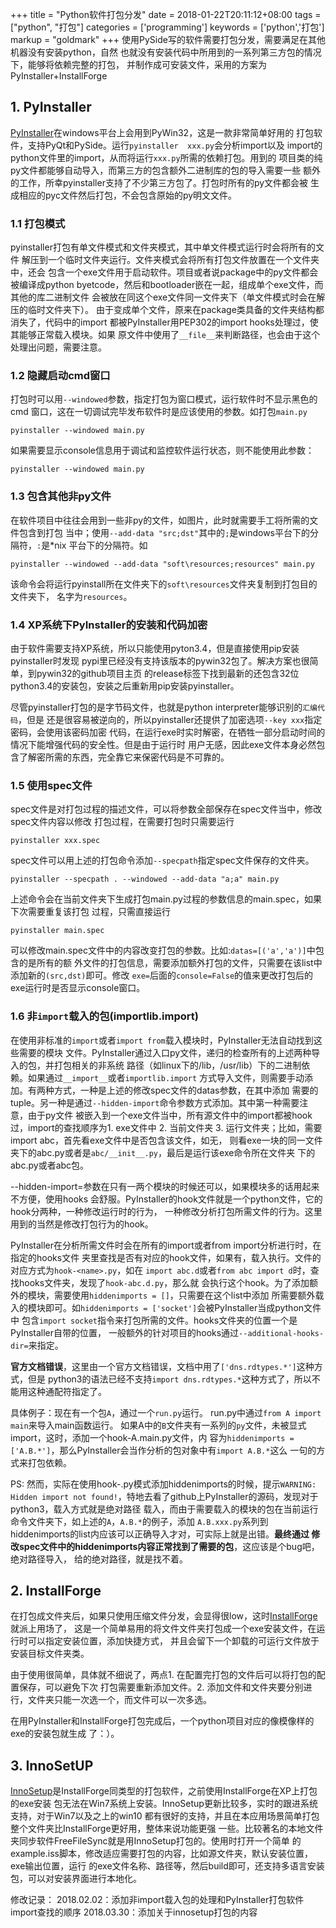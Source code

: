 +++
title = "Python软件打包分发"
date = 2018-01-22T20:11:12+08:00
tags = ["python", "打包"]
categories = ['programming']
keywords = ['python','打包']
markup = "goldmark"
+++
使用PySide写的软件需要打包分发，需要满足在其他机器没有安装python，自然
也就没有安装代码中所用到的一系列第三方包的情况下，能够将依赖完整的打包，
并制作成可安装文件，采用的方案为PyInstaller+InstallForge
<!--more-->
## 1. PyInstaller
[PyInstaller][1]在windows平台上会用到PyWin32，这是一款非常简单好用的
打包软件，支持PyQt和PySide。运行`pyinstaller  xxx.py`会分析import以及
import的python文件里的import，从而将运行`xxx.py`所需的依赖打包。用到的
项目类的纯py文件都能够自动导入，而第三方的包含额外二进制库的包的导入需要一些
额外的工作，所幸pyinstaller支持了不少第三方包了。打包时所有的py文件都会被
生成相应的pyc文件然后打包，不会包含原始的py明文文件。

### 1.1 打包模式
pyinstaller打包有单文件模式和文件夹模式，其中单文件模式运行时会将所有的文件
解压到一个临时文件夹运行。文件夹模式会将所有打包文件放置在一个文件夹中，还会
包含一个exe文件用于启动软件。项目或者说package中的py文件都会被编译成python
byetcode，然后和bootloader嵌在一起，组成单个exe文件，而其他的库二进制文件
会被放在同这个exe文件同一文件夹下（单文件模式时会在解压的临时文件夹下）。
由于变成单个文件，原来在package类具备的文件夹结构都消失了，代码中的import
都被PyInstaller用PEP302的import hooks处理过，使其能够正常载入模块。如果
原文件中使用了`__file__`来判断路径，也会由于这个处理出问题，需要注意。

### 1.2 隐藏启动cmd窗口
打包时可以用`--windowed`参数，指定打包为窗口模式，运行软件时不显示黑色的cmd
窗口，这在一切调试完毕发布软件时是应该使用的参数。如打包`main.py`

    pyinstaller --windowed main.py

如果需要显示console信息用于调试和监控软件运行状态，则不能使用此参数：

    pyinstaller --windowed main.py

### 1.3 包含其他非py文件
在软件项目中往往会用到一些非py的文件，如图片，此时就需要手工将所需的文件包含到打包
当中；使用`--add-data "src;dst"`其中的`;`是windows平台下的分隔符，`:`是*nix
平台下的分隔符。如

    pyinstaller --windowed --add-data "soft\resources;resources" main.py

该命令会将运行pyinstall所在文件夹下的`soft\resources`文件夹复制到打包目的文件夹下，
名字为`resources`。

### 1.4 XP系统下PyInstaller的安装和代码加密
由于软件需要支持XP系统，所以只能使用pyton3.4，但是直接使用pip安装pyinstaller时发现
pypi里已经没有支持该版本的pywin32包了。解决方案也很简单，到pywin32的github项目主页
的release标签下找到最新的还包含32位python3.4的安装包，安装之后重新用pip安装pyinstaller。

尽管pyinstaller打包的是字节码文件，也就是python interpreter能够识别的`汇编代码`，但是
还是很容易被逆向的，所以pyinstaller还提供了加密选项`--key xxx`指定密码，会使用该密码加密
代码，在运行exe时实时解密，在牺牲一部分启动时间的情况下能增强代码的安全性。但是由于运行时
用户无感，因此exe文件本身必然包含了解密所需的东西，完全靠它来保密代码是不可靠的。

### 1.5 使用spec文件
spec文件是对打包过程的描述文件，可以将参数全部保存在spec文件当中，修改spec文件内容以修改
打包过程，在需要打包时只需要运行

    pyinstaller xxx.spec

spec文件可以用上述的打包命令添加`--specpath`指定spec文件保存的文件夹。

    pyinstaller --specpath . --windowed --add-data "a;a" main.py
上述命令会在当前文件夹下生成打包main.py过程的参数信息的main.spec，如果下次需要重复该打包
过程，只需直接运行

    pyinstaller main.spec
可以修改main.spec文件中的内容改变打包的参数。比如:`datas=[('a','a')]`中包含的是所有的额
外文件的打包信息，需要添加额外打包的文件，只需要在该list中添加新的`(src,dst)`即可。修改
`exe=`后面的`console=False`的值来更改打包后的exe运行时是否显示console窗口。

### 1.6 非`import`载入的包(importlib.import)
在使用非标准的`import`或者`import from`载入模块时，PyInstaller无法自动找到这些需要的模块
文件。PyInstaller通过入口py文件，递归的检查所有的上述两种导入的包，并打包相关的非系统
路径（如linux下的/lib，/usr/lib）下的二进制依赖。如果通过`__import__`或者`importlib.import`
方式导入文件，则需要手动添加。有两种方式，一种是上述的修改spec文件的datas参数，在其中添加
需要的tuple。另一种是通过`--hidden-import`命令参数方式添加。其中第一种需要注意，由于py文件
被嵌入到一个exe文件当中，所有源文件中的import都被hook过，import的查找顺序为1. exe文件中
2\. 当前文件夹 3\. 运行文件夹；比如，需要import abc，首先看exe文件中是否包含该文件，如无，
则看exe一块的同一文件夹下的abc.py或者是`abc/__init__.py`，最后是运行该exe命令所在文件夹
下的abc.py或者abc包。

--hidden-import=参数在只有一两个模块的时候还可以，如果模块多的话用起来不方便，使用hooks
会舒服。PyInstaller的hook文件就是一个python文件，它的hook分两种，一种修改运行时的行为，
一种修改分析打包所需文件的行为。这里用到的当然是修改打包行为的hook。

PyInstaller在分析所需文件时会在所有的import或者from import分析进行时，在指定的hooks文件
夹里查找是否有对应的hook文件，如果有，载入执行。文件的对应方式为`hook-<name>.py`，如在
`import abc.d`或者`from abc import d`时，查找hooks文件夹，发现了`hook-abc.d.py`，那么就
会执行这个hook。为了添加额外的模块，需要使用`hiddenimports = []`，只需要在这个list中添加
所需要额外载入的模块即可。如`hiddenimports = ['socket']`会被PyInstaller当成python文件中
包含`import socket`指令来打包所需的文件。hooks文件夹的位置一个是PyInstaller自带的位置，
一般额外的针对项目的hooks通过`--additional-hooks-dir=`来指定。

__官方文档错误__，这里由一个官方文档错误，文档中用了`['dns.rdtypes.*']`这种方式，但是
python3的语法已经不支持`import dns.rdtypes.*`这种方式了，所以不能用这种通配符指定了。

具体例子：现在有一个包`A`，通过一个`run.py`运行。
run.py中通过`from A import main`来导入main函数运行。
如果A中的`B`文件夹有一系列的`py`文件，未被显式import，这时，添加一个hook-A.main.py文件，内
容为`hiddenimports = ['A.B.*']`，那么PyInstaller会当作分析的包对象中有`import A.B.*`这么
一句的方式来打包依赖。

PS: 然而，实际在使用hook-<name>.py模式添加hiddenimports的时候，提示`WARNING: Hidden import
 not found!`，特地去看了github上PyInstaller的源码，发现对于python3，载入方式就是绝对路径
 载入，而由于需要载入的模块的包在当前运行命令文件夹下，如上述的`A`，`A.B.*`的例子，添加
 `A.B.xxx.py`系列到hiddenimports的list内应该可以正确导入才对，可实际上就是出错。__最终通过
 修改spec文件中的hiddenimports内容正常找到了需要的包__，这应该是个bug吧，绝对路径导入，
 给的绝对路径，就是找不着。


## 2. InstallForge
在打包成文件夹后，如果只使用压缩文件分发，会显得很low，这时[InstallForge][2]就派上用场了，
这是一个简单易用的将文件文件夹打包成一个exe安装文件，在运行时可以指定安装位置，添加快捷方式，
并且会留下一个卸载的可运行文件放于安装目标文件夹类。

由于使用很简单，具体就不细说了，两点1. 在配置完打包的文件后可以将打包的配置保存，可以避免下次
打包需要重新添加文件。2. 添加文件和文件夹要分别进行，文件夹只能一次选一个，而文件可以一次多选。

在用PyInstaller和InstallForge打包完成后，一个python项目对应的像模像样的exe的安装包就生成
了：）。

## 3. InnoSetUP
[InnoSetup][3]是InstallForge同类型的打包软件，之前使用InstallForge在XP上打包的exe安装
包无法在Win7系统上安装。InnoSetup更新比较多，实时的跟进系统支持，对于Win7以及之上的win10
都有很好的支持，并且在本应用场景简单打包整个文件夹比InstallForge更好用，整体来说功能更强
一些。比较著名的本地文件夹同步软件FreeFileSync就是用InnoSetup打包的。使用时打开一个简单
的example.iss脚本，修改适应需要打包的内容，比如源文件夹，默认安装位置，exe输出位置，运行
的exe文件名称、路径等，然后build即可，还支持多语言安装包，可以对安装界面进行本地化。

修改记录：
    2018.02.02：添加非import载入包的处理和PyInstaller打包软件import查找的顺序
    2018.03.30：添加关于innosetup打包的内容

[1]:http://www.pyinstaller.org
[2]:http://www.installforge.net
[3]:http://www.jrsoftware.org/isinfo.php
